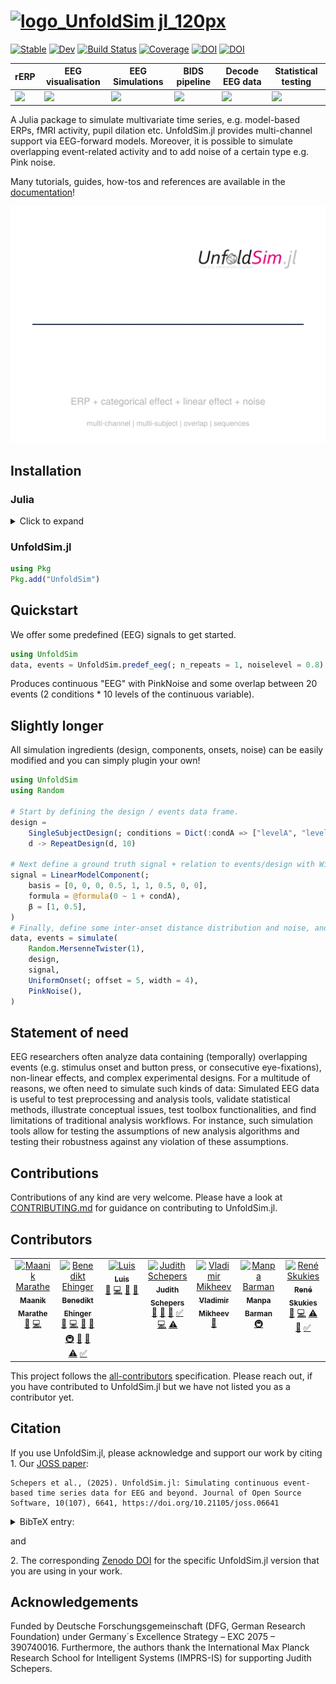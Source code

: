 # [![logo_UnfoldSim jl_120px](https://github.com/unfoldtoolbox/UnfoldSim.jl/assets/57703446/139a06c7-55c6-4c2e-8935-627a3c3bf036)](https://github.com/unfoldtoolbox/UnfoldSim.jl/tree/main)

[![Stable](https://img.shields.io/badge/docs-stable-blue.svg)](https://unfoldtoolbox.github.io/UnfoldSim.jl/stable/)
[![Dev](https://img.shields.io/badge/docs-dev-blue.svg)](https://unfoldtoolbox.github.io/UnfoldSim.jl/dev/)
[![Build Status](https://github.com/unfoldtoolbox/UnfoldSim.jl/actions/workflows/CI.yml/badge.svg?branch=main)](https://github.com/unfoldtoolbox/UnfoldSim.jl/actions/workflows/CI.yml?query=branch%3Amain)
[![Coverage](https://codecov.io/gh/v/UnfoldSim.jl/branch/main/graph/badge.svg)](https://codecov.io/gh/unfoldtoolbox/UnfoldSim.jl)
[![DOI](https://zenodo.org/badge/413455526.svg)](https://zenodo.org/badge/latestdoi/413455526)
[![DOI](https://joss.theoj.org/papers/10.21105/joss.06641/status.svg)](https://doi.org/10.21105/joss.06641)

|rERP|EEG visualisation|EEG Simulations|BIDS pipeline|Decode EEG data|Statistical testing|
|---|---|---|---|---|---|
| <a href="https://github.com/unfoldtoolbox/Unfold.jl/tree/main"><img src="https://github-production-user-asset-6210df.s3.amazonaws.com/10183650/277623787-757575d0-aeb9-4d94-a5f8-832f13dcd2dd.png"></a> | <a href="https://github.com/unfoldtoolbox/UnfoldMakie.jl"><img  src="https://github-production-user-asset-6210df.s3.amazonaws.com/10183650/277623793-37af35a0-c99c-4374-827b-40fc37de7c2b.png"></a>|<a href="https://github.com/unfoldtoolbox/UnfoldSim.jl"><img src="https://github-production-user-asset-6210df.s3.amazonaws.com/10183650/277623795-328a4ccd-8860-4b13-9fb6-64d3df9e2091.png"></a>|<a href="https://github.com/unfoldtoolbox/UnfoldBIDS.jl"><img src="https://github-production-user-asset-6210df.s3.amazonaws.com/10183650/277622460-2956ca20-9c48-4066-9e50-c5d25c50f0d1.png"></a>|<a href="https://github.com/unfoldtoolbox/UnfoldDecode.jl"><img src="https://github-production-user-asset-6210df.s3.amazonaws.com/10183650/277622487-802002c0-a1f2-4236-9123-562684d39dcf.png"></a>|<a href="https://github.com/unfoldtoolbox/UnfoldStats.jl"><img  src="https://github-production-user-asset-6210df.s3.amazonaws.com/10183650/277623799-4c8f2b5a-ea84-4ee3-82f9-01ef05b4f4c6.png"></a>|

A Julia package to simulate multivariate time series, e.g. model-based ERPs, fMRI activity, pupil dilation etc.
UnfoldSim.jl provides multi-channel support via EEG-forward models. Moreover, it is possible to simulate overlapping event-related activity and to add noise of a certain type e.g. Pink noise.

Many tutorials, guides, how-tos and references are available in the [documentation](https://unfoldtoolbox.github.io/UnfoldSim.jl/)!

![unfoldsim_animation](https://github.com/unfoldtoolbox/UnfoldSim.jl/blob/assets/docs/src/assets/UnfoldSim_features_animation.gif)

## Installation

### Julia
<details>
<summary>Click to expand</summary>

The recommended way to install julia is [juliaup](https://github.com/JuliaLang/juliaup).

TL;DR: If you don't want to read the explicit instructions, just copy the following command:

- Windows: `winget install julia -s msstore`
- Mac/Linux: `curl -fsSL https://install.julialang.org | sh`
</details>

### UnfoldSim.jl

```julia
using Pkg
Pkg.add("UnfoldSim")
```

## Quickstart
We offer some predefined (EEG) signals to get started.

```julia
using UnfoldSim
data, events = UnfoldSim.predef_eeg(; n_repeats = 1, noiselevel = 0.8)
```
Produces continuous "EEG" with PinkNoise and some overlap between 20 events (2 conditions * 10 levels of the continuous variable).

## Slightly longer
All simulation ingredients (design, components, onsets, noise) can be easily modified and you can simply plugin your own!

```julia
using UnfoldSim
using Random

# Start by defining the design / events data frame.
design =
    SingleSubjectDesign(; conditions = Dict(:condA => ["levelA", "levelB"])) |>
    d -> RepeatDesign(d, 10)

# Next define a ground truth signal + relation to events/design with Wilkinson formulas.
signal = LinearModelComponent(;
    basis = [0, 0, 0, 0.5, 1, 1, 0.5, 0, 0],
    formula = @formula(0 ~ 1 + condA),
    β = [1, 0.5],
)
# Finally, define some inter-onset distance distribution and noise, and simulate data!
data, events = simulate(
    Random.MersenneTwister(1),
    design,
    signal,
    UniformOnset(; offset = 5, width = 4),
    PinkNoise(),
)    
```

## Statement of need
EEG researchers often analyze data containing (temporally) overlapping events (e.g. stimulus onset and button press, or consecutive eye-fixations), non-linear effects, and complex experimental designs. For a multitude of reasons, we often need to simulate such kinds of data: Simulated EEG data is useful to test preprocessing and analysis tools, validate statistical methods, illustrate conceptual issues, test toolbox functionalities, and find limitations of traditional analysis workflows. For instance, such simulation tools allow for testing the assumptions of new analysis algorithms and testing their robustness against any violation of these assumptions.

<!--
Note: The statement of need is also used on the documentation landing page (https://unfoldtoolbox.github.io/UnfoldSim.jl/stable/). Make sure that they are synchronized.
-->

## Contributions
Contributions of any kind are very welcome. Please have a look at [CONTRIBUTING.md](https://github.com/unfoldtoolbox/UnfoldSim.jl/blob/main/CONTRIBUTING.md) for guidance on contributing to UnfoldSim.jl.

## Contributors
<!-- ALL-CONTRIBUTORS-LIST:START - Do not remove or modify this section -->
<!-- prettier-ignore-start -->
<!-- markdownlint-disable -->
<table>
  <tbody>
    <tr>
      <td align="center" valign="top" width="14.28%"><a href="https://github.com/maanikmarathe"><img src="https://avatars.githubusercontent.com/u/66105649?v=4?s=100" width="100px;" alt="Maanik Marathe"/><br /><sub><b>Maanik Marathe</b></sub></a><br /><a href="#doc-maanikmarathe" title="Documentation">📖</a> <a href="#code-maanikmarathe" title="Code">💻</a></td>
      <td align="center" valign="top" width="14.28%"><a href="http://www.benediktehinger.de"><img src="https://avatars.githubusercontent.com/u/10183650?v=4?s=100" width="100px;" alt="Benedikt Ehinger"/><br /><sub><b>Benedikt Ehinger</b></sub></a><br /><a href="#bug-behinger" title="Bug reports">🐛</a> <a href="#code-behinger" title="Code">💻</a> <a href="#doc-behinger" title="Documentation">📖</a> <a href="#ideas-behinger" title="Ideas, Planning, & Feedback">🤔</a> <a href="#infra-behinger" title="Infrastructure (Hosting, Build-Tools, etc)">🚇</a> <a href="#maintenance-behinger" title="Maintenance">🚧</a> <a href="#review-behinger" title="Reviewed Pull Requests">👀</a> <a href="#test-behinger" title="Tests">⚠️</a> <a href="#tutorial-behinger" title="Tutorials">✅</a></td>
      <td align="center" valign="top" width="14.28%"><a href="https://github.com/llips"><img src="https://avatars.githubusercontent.com/u/38983684?v=4?s=100" width="100px;" alt="Luis"/><br /><sub><b>Luis</b></sub></a><br /><a href="#bug-llips" title="Bug reports">🐛</a> <a href="#code-llips" title="Code">💻</a> <a href="#doc-llips" title="Documentation">📖</a> <a href="#ideas-llips" title="Ideas, Planning, & Feedback">🤔</a></td>
      <td align="center" valign="top" width="14.28%"><a href="https://github.com/jschepers"><img src="https://avatars.githubusercontent.com/u/22366977?v=4?s=100" width="100px;" alt="Judith Schepers"/><br /><sub><b>Judith Schepers</b></sub></a><br /><a href="#ideas-jschepers" title="Ideas, Planning, & Feedback">🤔</a> <a href="#bug-jschepers" title="Bug reports">🐛</a> <a href="#doc-jschepers" title="Documentation">📖</a> <a href="#tutorial-jschepers" title="Tutorials">✅</a> <a href="#code-jschepers" title="Code">💻</a> <a href="#test-jschepers" title="Tests">⚠️</a></td>
      <td align="center" valign="top" width="14.28%"><a href="https://github.com/vladdez"><img src="https://avatars.githubusercontent.com/u/33777074?v=4?s=100" width="100px;" alt="Vladimir Mikheev"/><br /><sub><b>Vladimir Mikheev</b></sub></a><br /><a href="#bug-vladdez" title="Bug reports">🐛</a></td>
      <td align="center" valign="top" width="14.28%"><a href="https://reboreexplore.github.io/"><img src="https://avatars.githubusercontent.com/u/43548330?v=4?s=100" width="100px;" alt="Manpa Barman"/><br /><sub><b>Manpa Barman</b></sub></a><br /><a href="#infra-ReboreExplore" title="Infrastructure (Hosting, Build-Tools, etc)">🚇</a></td>
      <td align="center" valign="top" width="14.28%"><a href="https://reneskukies.de/"><img src="https://avatars.githubusercontent.com/u/57703446?v=4?s=100" width="100px;" alt="René Skukies"/><br /><sub><b>René Skukies</b></sub></a><br /><a href="#doc-ReneSkukies" title="Documentation">📖</a> <a href="#code-ReneSkukies" title="Code">💻</a> <a href="#test-ReneSkukies" title="Tests">⚠️</a> <a href="#ideas-ReneSkukies" title="Ideas, Planning, & Feedback">🤔</a> <a href="#tutorial-ReneSkukies" title="Tutorials">✅</a></td>
    </tr>
  </tbody>
</table>

<!-- markdownlint-restore -->
<!-- prettier-ignore-end -->

<!-- ALL-CONTRIBUTORS-LIST:END -->



This project follows the [all-contributors](https://allcontributors.org/docs/en/specification) specification. 
Please reach out, if you have contributed to UnfoldSim.jl but we have not listed you as a contributor yet.

## Citation

If you use UnfoldSim.jl, please acknowledge and support our work by citing
1\. Our [JOSS paper](https://doi.org/10.21105/joss.06641): 

```
Schepers et al., (2025). UnfoldSim.jl: Simulating continuous event-based time series data for EEG and beyond. Journal of Open Source Software, 10(107), 6641, https://doi.org/10.21105/joss.06641
```

<details>
  <summary>BibTeX entry:</summary>

```bib
@article{Schepers2025,
 doi = {10.21105/joss.06641},
 url = {https://doi.org/10.21105/joss.06641},
 year = {2025},
 publisher = {The Open Journal},
 volume = {10},
 number = {107},
 pages = {6641},
 author = {Judith Schepers and Luis Lips and Maanik Marathe and Benedikt V. Ehinger},
 title = {UnfoldSim.jl: Simulating continuous event-based time series data for EEG and beyond},
 journal = {Journal of Open Source Software}
 } 
```
</details>

and

2\. The corresponding [Zenodo DOI](https://doi.org/10.5281/zenodo.7738651) for the specific UnfoldSim.jl version that you are using in your work.

## Acknowledgements

Funded by Deutsche Forschungsgemeinschaft (DFG, German Research Foundation) under Germany´s Excellence Strategy – EXC 2075 – 390740016. Furthermore, the authors thank the International Max Planck Research School for Intelligent Systems (IMPRS-IS) for supporting Judith Schepers.
